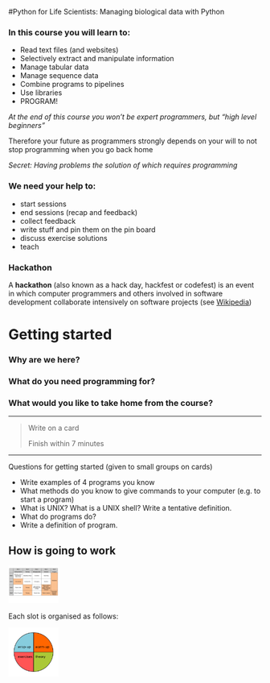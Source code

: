 #Python for Life Scientists: Managing biological data with Python


### In this course you will learn to:

+ Read text files (and websites)
+ Selectively extract and manipulate information
+ Manage tabular data
+ Manage sequence data
+ Combine programs to pipelines
+ Use libraries
+ PROGRAM!

*At the end of this course you won’t be expert programmers, but “high level beginners”*

Therefore your future as programmers strongly depends on your will to not stop programming when you go back home

*Secret: Having problems the solution of which requires programming*


### We need your help to:

+ start sessions
+ end sessions (recap and feedback)
+ collect feedback
+ write stuff and pin them on the pin board
+ discuss exercise solutions
+ teach

### Hackathon

A **hackathon** (also known as a hack day, hackfest or codefest) is an event in which computer programmers and others involved in software development collaborate intensively on software projects (see [Wikipedia](https://en.wikipedia.org/wiki/Hackathon))

# Getting started


### Why are we here?
### What do you need programming for?
### What would you like to take home from the course?


---

>Write on a card
>
>Finish within 7 minutes
>
---


Questions for getting started
(given to small groups on cards)

+ Write examples of 4 programs you know
+ What methods do you know to give commands to your computer (e.g. to start a program)
+ What is UNIX? What is a UNIX shell? Write a tentative definition.
+ What do programs do?
+ Write a definition of program.


## How is going to work

<img src="../img/Timetable.png" alt="slot" style="width: 100px;"/>

Each slot is organised as follows:

<img src="../img/slot.png" alt="slot" style="width: 100px;"/>
